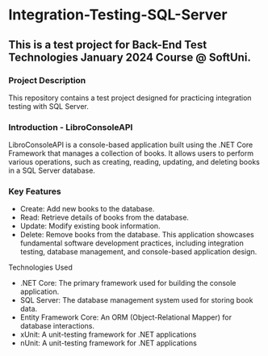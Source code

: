# Integration-Testing-SQL-Server
## This is a test project for Back-End Test Technologies January 2024 Course @ SoftUni.
### Project Description
This repository contains a test project designed for practicing integration testing with SQL Server. 
### Introduction - LibroConsoleAPI
LibroConsoleAPI is a console-based application built using the .NET Core Framework that manages a collection of books. It allows users to perform various operations, such as creating, reading, updating, and deleting books in a SQL Server database.
### Key Features
- Create: Add new books to the database.
- Read: Retrieve details of books from the database.
- Update: Modify existing book information.
- Delete: Remove books from the database.
This application showcases fundamental software development practices, including integration testing, database management, and console-based application design.

Technologies Used
- .NET Core: The primary framework used for building the console application.
- SQL Server: The database management system used for storing book data.
- Entity Framework Core: An ORM (Object-Relational Mapper) for database interactions.
- xUnit: A unit-testing framework for .NET applications
- nUnit: A unit-testing framework for .NET applications
